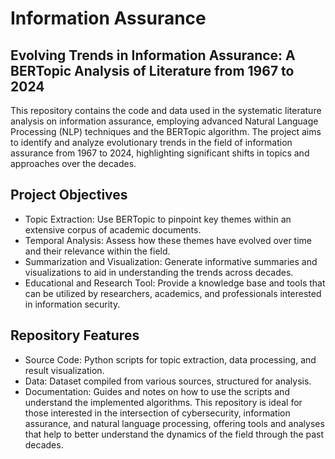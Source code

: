 # Information Assurance
## Evolving Trends in Information Assurance: A BERTopic Analysis of Literature from 1967 to 2024


This repository contains the code and data used in the systematic literature analysis on information assurance, employing advanced Natural Language Processing (NLP) techniques and the BERTopic algorithm. The project aims to identify and analyze evolutionary trends in the field of information assurance from 1967 to 2024, highlighting significant shifts in topics and approaches over the decades.

## Project Objectives
- Topic Extraction: Use BERTopic to pinpoint key themes within an extensive corpus of academic documents.
- Temporal Analysis: Assess how these themes have evolved over time and their relevance within the field.
- Summarization and Visualization: Generate informative summaries and visualizations to aid in understanding the trends across decades.
- Educational and Research Tool: Provide a knowledge base and tools that can be utilized by researchers, academics, and professionals interested in information security.

## Repository Features
- Source Code: Python scripts for topic extraction, data processing, and result visualization.
- Data: Dataset compiled from various sources, structured for analysis.
- Documentation: Guides and notes on how to use the scripts and understand the implemented algorithms.
This repository is ideal for those interested in the intersection of cybersecurity, information assurance, and natural language processing, offering tools and analyses that help to better understand the dynamics of the field through the past decades.
